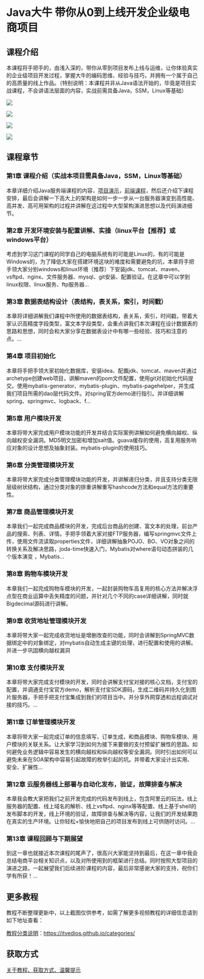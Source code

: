 # Java大牛 带你从0到上线开发企业级电商项目

## 课程介绍

本课程将手把手的，由浅入深的，带你从零到项目发布上线与运维，让你体验真实的企业级项目开发过程，掌握大牛的编码思维、经验与技巧，并拥有一个属于自己的高质量的线上作品。（特别说明：本课程并非从Java语法开始的，毕竟是项目实战课程，不会讲语法层面的内容，实战前需具备Java，SSM，Linux等基础）

![](http://oqn6ggw87.bkt.clouddn.com/Java从零到企业级电商项目实战1.png)

<!--more-->

![](http://oqn6ggw87.bkt.clouddn.com/Java从零到企业级电商项目实战2.png)

![](http://oqn6ggw87.bkt.clouddn.com/Java从零到企业级电商项目实战3.png)

![](http://oqn6ggw87.bkt.clouddn.com/Java从零到企业级电商项目实战4.png)

## 课程章节

### 第1章 课程介绍（实战本项目需具备Java，SSM，Linux等基础）

本章详细介绍Java服务端课程的内容，[项目演示](http://www.happymmall.com)，[前端课程](http://coding.imooc.com/class/109.html)，然后还介绍下课程安排，最后会讲解一下高大上的架构是如何一步一步从一台服务器演变到高性能、高并发、高可用架构的过程并讲解在这过程中大型架构演进思想以及代码演进细节。

### 第2章 开发环境安装与配置讲解、实操（linux平台【推荐】或windows平台）

考虑到学习这门课程的同学自己的电脑系统有的可能是Linux的，有的可能是Windows的，为了降低大家在搭建环境这块的难度和需要避免的坑，本章将手把手领大家分别windows和linux环境（推荐）下安装jdk、tomcat、maven、vsftpd、nginx、文件服务器、mysql、git安装、配置验证。在这章中可以学到linux权限、linux服务、ftp服务器...

### 第3章 数据表结构设计（表结构，表关系，索引，时间戳）

本章将详细讲解我们课程中所使用的数据表结构，表关系，索引，时间戳，带着大家认识高精度字段类型，富文本字段类型，会重点讲我们本次课程在设计数据表的思路和思想，同时会和大家分享在数据表设计中有哪一些经验、技巧和注意的点。...

### 第4章 项目初始化

本章将手把手领大家初始化数据库，安装idea、配置jdk、tomcat、maven并通过archetype创建web项目，讲解maven的pom文件配置，使用git对初始化代码提交。使用mybatis-generator、mybatis-plugin、mybatis-pagehelper，并生成我们项目所需的dao层代码文件。对spring官方demo进行指引。并详细讲解spring、springmvc、logback、f...

### 第5章 用户模块开发

本章将带大家完成用户模块功能的开发并结合实际案例讲解如何避免横向越权、纵向越权安全漏洞。MD5明文加密和增加salt值。guava缓存的使用，高复用服务响应对象的设计思想及抽象封装。mybatis-plugin的使用技巧。

### 第6章 分类管理模块开发

本章将带大家完成分类管理模块功能的开发，并讲解递归分类，并且支持分类无限层级树状结构，通过分类对象的排重讲解重写hashcode方法和equal方法的重要性。

### 第7章 商品管理模块开发

本章我们一起完成商品模块的开发，完成后台商品的创建、富文本的处理，前台产品的搜索、列表、详情。手把手领着大家对接FTP服务器，编写springmvc文件上传，使用文件流读取properties文件，详细讲解抽象POJO、BO、VO对象之间的转换关系及解决思路，joda-time快速入门，Mybatis对where语句动态拼装的几个版本演变 ，Mybatis...

### 第8章 购物车模块开发

本章我们一起完成购物车模块的开发，一起封装购物车高复用的核心方法并解决浮点型在商业运算中丢失精度的问题，并针对几个不同的case详细讲解，同时就Bigdecimal源码进行讲解。

### 第9章 收货地址管理模块开发

本章将带大家一起完成收货地址是增删改查的功能，同时会讲解到SpringMVC数据绑定中的对象绑定，对mybatis自动生成主键的处理，进行配置和使用的讲解。并进一步巩固横向越权漏洞

### 第10章 支付模块开发

本章将带大家完成支付模块的开发，同时会讲解支付宝对接的核心文档，支付宝的配置，并调通支付宝官方demo，解析支付宝SDK源码，生成二维码并持久化到图片服务器，手把手把支付宝集成到我们的项目当中。并分享外网穿透和远程调试对接的技巧。...

### 第11章 订单管理模块开发

本章将带大家一起完成订单的信息填写，订单生成，和商品模块、购物车模块、用户模块的关联关系。让大家学习到如何为接下来要做的支付预留扩展性的思路。如何避免业务逻辑中容易发生的横向越权和纵向越权等安全漏洞。同时引出如何可以避免未来在SOA架构中容易引起故障的枚举引起的坑。并带着大家设计出实用、安全、扩展性...

### 第12章 云服务器线上部署与自动化发布，验证，故障排查与解决

本章我会教大家把我们之前开发完成的代码发布到线上，包含阿里云的玩法，线上服务器的配置、线上域名的解析、线上vsftpd、nginx等等配置、线上基于shell的发布脚本的开发，线上环境的验证，故障排查与解决等内容，让我们的开发结果跑在真实的生产环境。让你轻松+愉快地把自己的项目发布到线上可供随时访问。...

### 第13章 课程回顾与下期展望

到这一章也就接近本次课程的尾声了，很高兴大家能坚持到最后，在这一章中我会总结电商平台相关知识点，以及对所使用到的框架进行总结。同时按照大型项目的演进之路，一起展望我们后续进阶课程的内容，最后非常感谢大家的支持，祝你们学有所获！...

## 更多教程

教程不断整理更新中，以上截图仅供参考，如需了解更多视频教程的详细信息请到如下地址查看：

[教程分类说明](https://itvedios.github.io/categories/)：<https://itvedios.github.io/categories/>

## 获取方式

[关于教程、获取方式、温馨提示](https://itvedios.github.io/about/)
